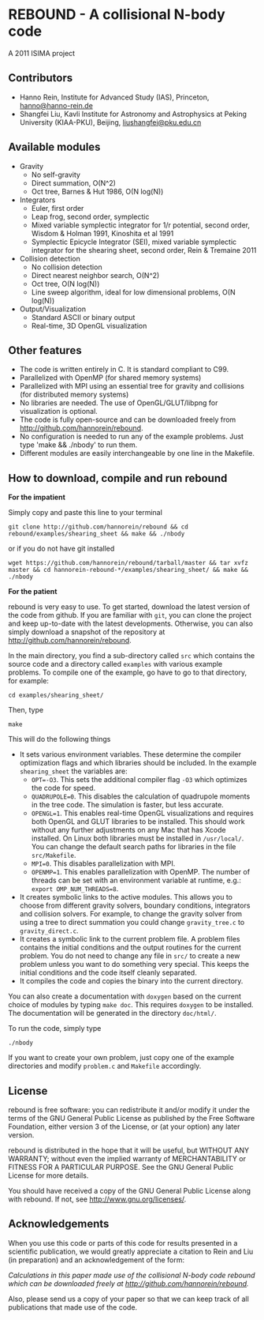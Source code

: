 REBOUND - A collisional N-body code
========================================
A 2011 ISIMA project

Contributors
------------
* Hanno Rein, Institute for Advanced Study (IAS), Princeton, <hanno@hanno-rein.de>
* Shangfei Liu, Kavli Institute for Astronomy and Astrophysics at Peking University (KIAA-PKU), Beijing, <liushangfei@pku.edu.cn>
  
Available modules
-----------------
* Gravity
   - No self-gravity
   - Direct summation, O(N^2)
   - Oct tree, Barnes & Hut 1986, O(N log(N))
* Integrators
   - Euler, first order
   - Leap frog, second order, symplectic
   - Mixed variable symplectic integrator for 1/r potential, second order, Wisdom & Holman 1991, Kinoshita et al 1991
   - Symplectic Epicycle Integrator (SEI), mixed variable symplectic integrator for the shearing sheet, second order, Rein & Tremaine 2011
* Collision detection
   - No collision detection
   - Direct nearest neighbor search, O(N^2)
   - Oct tree, O(N log(N))
   - Line sweep algorithm, ideal for low dimensional problems, O(N log(N))
* Output/Visualization
   - Standard ASCII or binary output 
   - Real-time, 3D OpenGL visualization

Other features
--------------
* The code is written entirely in C. It is standard compliant to C99.
* Parallelized with OpenMP (for shared memory systems)
* Parallelized with MPI using an essential tree for gravity and collisions (for distributed memory systems)
* No libraries are needed. The use of OpenGL/GLUT/libpng for visualization is optional.
* The code is fully open-source and can be downloaded freely from http://github.com/hannorein/rebound.
* No configuration is needed to run any of the example problems. Just type 'make && ./nbody' to run them.
* Different modules are easily interchangeable by one line in the Makefile.
  

How to download, compile and run rebound
----------------------------------------

**For the impatient**

Simply copy and paste this line to your terminal

    git clone http://github.com/hannorein/rebound && cd rebound/examples/shearing_sheet && make && ./nbody

or if you do not have git installed

    wget https://github.com/hannorein/rebound/tarball/master && tar xvfz master && cd hannorein-rebound-*/examples/shearing_sheet/ && make && ./nbody

**For the patient**

rebound is very easy to use. To get started, download the latest version of the code from github. If you are familiar with `git`, you can clone the project and keep up-to-date with the latest developments. Otherwise, you can also simply download a snapshot of the repository at http://github.com/hannorein/rebound. 

In the main directory, you find a sub-directory called `src` which contains the source code and a directory called `examples` with various example problems. To compile one of the example, go have to go to that directory, for example:

    cd examples/shearing_sheet/

Then, type

    make

This will do the following things    

* It sets various environment variables. These determine the compiler optimization flags and which libraries should be included. In the example `shearing_sheet` the variables are:
   - `OPT=-O3`. This sets the additional compiler flag `-O3` which optimizes the code for speed.
   - `QUADRUPOLE=0`. This disables the calculation of quadrupole moments in the tree code. The simulation is faster, but less accurate.
   - `OPENGL=1`. This enables real-time OpenGL visualizations and requires both OpenGL and GLUT libraries to be installed. This should work without any further adjustments on any Mac that has Xcode installed. On Linux both libraries must be installed in `/usr/local/`. You can change the default search paths for libraries in the file `src/Makefile`. 
   - `MPI=0`. This disables parallelization with MPI.
   - `OPENMP=1`. This enables parallelization with OpenMP. The number of threads can be set with an environment variable at runtime, e.g.: `export OMP_NUM_THREADS=8`.
* It creates symbolic links to the active modules. This allows you to choose from different gravity solvers, boundary conditions, integrators and collision solvers. For example, to change the gravity solver from using a tree to direct summation you could change `gravity_tree.c` to `gravity_direct.c`. 
* It creates a symbolic link to the current problem file. A problem files contains the initial conditions and the output routines for the current problem. You do not need to change any file in `src/` to create a new problem unless you want to do something very special. This keeps the initial conditions and the code itself cleanly separated.
* It compiles the code and copies the binary into the current directory.

You can also create a documentation with `doxygen` based on the current choice of modules by typing `make doc`. This requires `doxygen` to be installed. The documentation will be generated in the directory `doc/html/`.

To run the code, simply type

    ./nbody

If you want to create your own problem, just copy one of the example directories and modify `problem.c` and `Makefile` accordingly.     


License
-------
rebound is free software: you can redistribute it and/or modify
it under the terms of the GNU General Public License as published by
the Free Software Foundation, either version 3 of the License, or
(at your option) any later version.

rebound is distributed in the hope that it will be useful,
but WITHOUT ANY WARRANTY; without even the implied warranty of
MERCHANTABILITY or FITNESS FOR A PARTICULAR PURPOSE.  See the
GNU General Public License for more details.

You should have received a copy of the GNU General Public License
along with rebound.  If not, see <http://www.gnu.org/licenses/>.

Acknowledgements
----------------
When you use this code or parts of this code for results presented in a scientific publication, we would greatly appreciate a citation to Rein and Liu (in preparation) and an acknowledgement of the form: 

_Calculations in this paper made use of the collisional N-body code rebound which can be downloaded freely at http://github.com/hannorein/rebound._

Also, please send us a copy of your paper so that we can keep track of all publications that made use of the code.
